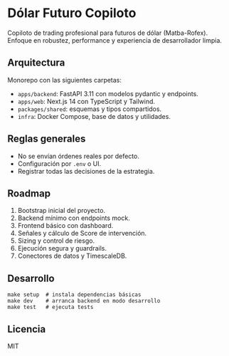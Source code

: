 # Dólar Futuro Copiloto

Copiloto de trading profesional para futuros de dólar (Matba-Rofex).
Enfoque en robustez, performance y experiencia de desarrollador limpia.

## Arquitectura

Monorepo con las siguientes carpetas:

- `apps/backend`: FastAPI 3.11 con modelos pydantic y endpoints.
- `apps/web`: Next.js 14 con TypeScript y Tailwind.
- `packages/shared`: esquemas y tipos compartidos.
- `infra`: Docker Compose, base de datos y utilidades.

## Reglas generales

- No se envían órdenes reales por defecto.
- Configuración por `.env` o UI.
- Registrar todas las decisiones de la estrategia.

## Roadmap

1. Bootstrap inicial del proyecto.
2. Backend mínimo con endpoints mock.
3. Frontend básico con dashboard.
4. Señales y cálculo de Score de intervención.
5. Sizing y control de riesgo.
6. Ejecución segura y guardrails.
7. Conectores de datos y TimescaleDB.

## Desarrollo

```
make setup  # instala dependencias básicas
make dev    # arranca backend en modo desarrollo
make test   # ejecuta tests
```

## Licencia

MIT
